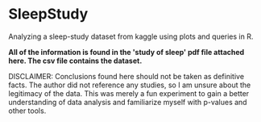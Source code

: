 # SleepStudy

Analyzing a sleep-study dataset from kaggle using plots and queries in R. 

**All of the information is found in the 'study of sleep' pdf file attached here. The csv file contains the dataset.**

DISCLAIMER: Conclusions found here should not be taken as definitive facts. The author did not reference any studies, so I am unsure about the legitimacy of the data. This was merely a fun experiment to gain a better understanding of data analysis and familiarize myself with p-values and other tools.
